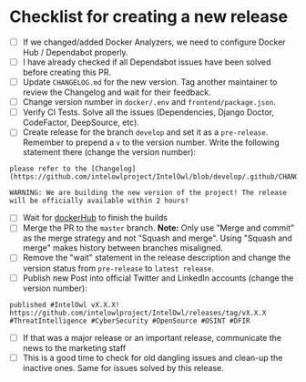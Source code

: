 # Checklist for creating a new release

- [ ] If we changed/added Docker Analyzers, we need to configure Docker Hub / Dependabot properly.
- [ ] I have already checked if all Dependabot issues have been solved before creating this PR.
- [ ] Update `CHANGELOG.md` for the new version. Tag another maintainer to review the Changelog and wait for their feedback.
- [ ] Change version number in `docker/.env` and `frontend/package.json`.
- [ ] Verify CI Tests. Solve all the issues (Dependencies, Django Doctor, CodeFactor, DeepSource, etc).
- [ ] Create release for the branch `develop` and set it as a `pre-release`. Remember to prepend a `v` to the version number.
      Write the following statement there (change the version number):

```commandline
please refer to the [Changelog](https://github.com/intelowlproject/IntelOwl/blob/develop/.github/CHANGELOG.md#v331)

WARNING: We are building the new version of the project! The release will be officially available within 2 hours!
```

- [ ] Wait for [dockerHub](https://hub.docker.com/repository/docker/intelowlproject/intelowl) to finish the builds
- [ ] Merge the PR to the `master` branch. **Note:** Only use "Merge and commit" as the merge strategy and not "Squash and merge". Using "Squash and merge" makes history between branches misaligned.
- [ ] Remove the "wait" statement in the release description and change the version status from `pre-release` to `latest release`.
- [ ] Publish new Post into official Twitter and LinkedIn accounts (change the version number):
```commandline
published #IntelOwl vX.X.X! https://github.com/intelowlproject/IntelOwl/releases/tag/vX.X.X #ThreatIntelligence #CyberSecurity #OpenSource #OSINT #DFIR
```
- [ ] If that was a major release or an important release, communicate the news to the marketing staff
- [ ] This is a good time to check for old dangling issues and clean-up the inactive ones. Same for issues solved by this release.
